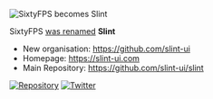 ![SixtyFPS becomes Slint](https://slint-ui.com/blog/sixtyfps-becomes-slint/sixtyfps-becomes-slint.png)

SixtyFPS [was renamed](https://slint-ui.com/blog/sixtyfps-becomes-slint.html) **Slint**

- New organisation: https://github.com/slint-ui
- Homepage: https://slint-ui.com
- Main Repository: https://github.com/slint-ui/slint


[![Repository](https://img.shields.io/github/stars/slint-ui?style=social)](https://github.com/slint-ui/slint)
[![Twitter](https://img.shields.io/twitter/follow/slint_ui?style=social)](https://twitter.com/slint_ui)

